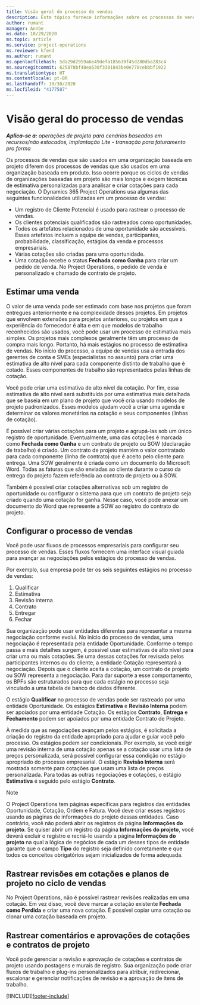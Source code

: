 ```yaml
---
title: Visão geral do processo de vendas
description: Este tópico fornece informações sobre os processos de vendas básicos.
author: rumant
manager: Annbe
ms.date: 10/29/2020
ms.topic: article
ms.service: project-operations
ms.reviewer: kfend
ms.author: rumant
ms.openlocfilehash: 5da29d2959a6e49defa185630f45d280dba283c4
ms.sourcegitcommit: 625878bf48ea530f3381843be0e778cebbbf1922
ms.translationtype: HT
ms.contentlocale: pt-BR
ms.lasthandoff: 10/30/2020
ms.locfileid: "4177587"
---
```

# <a name="sales-process-overview"></a>Visão geral do processo de vendas

_**Aplica-se a:** operações de projeto para cenários baseados em recursos/não estocados, implantação Lite - transação para faturamento pro forma_

Os processos de vendas que são usados em uma organização baseada em projeto diferem dos processos de vendas que são usados em uma organização baseada em produto. Isso ocorre porque os ciclos de vendas de organizações baseadas em projeto são mais longos e exigem técnicas de estimativa personalizadas para analisar e criar cotações para cada negociação. O Dynamics 365 Project Operations usa algumas das seguintes funcionalidades utilizadas em um processo de vendas:

- Um registro de Cliente Potencial é usado para rastrear o processo de vendas.
- Os clientes potenciais qualificados são rastreados como oportunidades.
- Todos os artefatos relacionados de uma oportunidade são acessíveis. Esses artefatos incluem a equipe de vendas, participantes, probabilidade, classificação, estágios da venda e processos empresariais.
- Várias cotações são criadas para uma oportunidade.
- Uma cotação recebe o status **Fechada como Ganha** para criar um pedido de venda. No Project Operations, o pedido de venda é personalizado e chamado de contrato de projeto.

## <a name="estimate-a-sale"></a>Estimar uma venda
O valor de uma venda pode ser estimado com base nos projetos que foram entregues anteriormente e na complexidade desses projetos. Em projetos que envolvem extensões para projetos anteriores, ou projetos em que a experiência do fornecedor é alta e em que modelos de trabalho reconhecidos são usados, você pode usar um processo de estimativa mais simples. Os projetos mais complexos geralmente têm um processo de compra mais longo. Portanto, há mais estágios no processo de estimativa de vendas. No início do processo, a equipe de vendas usa a entrada dos gerentes de conta e SMEs (especialistas no assunto) para criar uma estimativa de alto nível para cada componente distinto de trabalho que é cotado. Esses componentes de trabalho são representados pelas linhas de cotação. 

Você pode criar uma estimativa de alto nível da cotação. Por fim, essa estimativa de alto nível será substituída por uma estimativa mais detalhada que se baseia em um plano de projeto que você cria usando modelos de projeto padronizados. Esses modelos ajudam você a criar uma agenda e determinar os valores monetários na cotação e seus componentes (linhas de cotação). 

É possível criar várias cotações para um projeto e agrupá-las sob um único registro de oportunidade. Eventualmente, uma das cotações é marcada como **Fechada como Ganha** e um contrato de projeto ou SOW (declaração de trabalho) é criado. Um contrato de projeto mantém o valor contratado para cada componente (linha de contrato) que é aceito pelo cliente para entrega. Uma SOW geralmente é criada como um documento do Microsoft Word. Todas as faturas que são enviadas ao cliente durante o curso da entrega do projeto fazem referência ao contrato de projeto ou à SOW.

Também é possível criar cotações alternativas sob um registro de oportunidade ou configurar o sistema para que um contrato de projeto seja criado quando uma cotação for ganha. Nesse caso, você pode anexar um documento do Word que represente a SOW ao registro do contrato do projeto.

## <a name="configure-the-sales-process"></a>Configurar o processo de vendas
Você pode usar fluxos de processos empresariais para configurar seu processo de vendas. Esses fluxos fornecem uma interface visual guiada para avançar as negociações pelos estágios do processo de vendas.

Por exemplo, sua empresa pode ter os seis seguintes estágios no processo de vendas:

1. Qualificar
2. Estimativa
3. Revisão interna
4. Contrato
5. Entregar
6. Fechar
 
Sua organização pode usar entidades diferentes para representar a mesma negociação conforme evolui. No início do processo de vendas, uma negociação é representada pela entidade Oportunidade. Conforme o tempo passa e mais detalhes surgem, é possível usar estimativas de alto nível para criar uma ou mais cotações. Se uma dessas cotações for revisada pelos participantes internos ou do cliente, a entidade Cotação representará a negociação. Depois que o cliente aceita a cotação, um contrato de projeto ou SOW representa a negociação. Para dar suporte a esse comportamento, os BPFs são estruturados para que cada estágio no processo seja vinculado a uma tabela de banco de dados diferente.

O estágio **Qualificar** no processo de vendas pode ser rastreado por uma entidade Oportunidade. Os estágios **Estimativa** e **Revisão Interna** podem ser apoiados por uma entidade Cotação. Os estágios **Contrato**, **Entrega** e **Fechamento** podem ser apoiados por uma entidade Contrato de Projeto.

À medida que as negociações avançam pelos estágios, é solicitada a criação do registro da entidade apropriado para ajudar e guiar você pelo processo. Os estágios podem ser condicionais. Por exemplo, se você exigir uma revisão interna de uma cotação apenas se a cotação usar uma lista de preços personalizada, será possível configurar essa condição no estágio apropriado do processo empresarial. O estágio **Revisão Interna** será mostrada somente para cotações que usam uma lista de preços personalizada. Para todas as outras negociações e cotações, o estágio **Estimativa** é seguido pelo estágio **Contrato**.

> [!NOTE]
> O Project Operations tem páginas específicas para registros das entidades Oportunidade, Cotação, Ordem e Fatura. Você deve criar esses registros usando as páginas de informações do projeto dessas entidades. Caso contrário, você não poderá abrir os registros da página **Informações do projeto**. Se quiser abrir um registro da página **Informações do projeto**, você deverá excluir o registro e recriá-lo usando a página **Informações do projeto** na qual a lógica de negócios de cada um desses tipos de entidade garante que o campo **Tipo** do registro seja definido corretamente e que todos os conceitos obrigatórios sejam inicializados de forma adequada.


## <a name="track-revisions-to-quotes-and-project-plans-in-the-sales-cycle"></a>Rastrear revisões em cotações e planos de projeto no ciclo de vendas
No Project Operations, não é possível rastrear revisões realizadas em uma cotação. Em vez disso, você deve marcar a cotação existente **Fechada como Perdida** e criar uma nova cotação. É possível copiar uma cotação ou clonar uma cotação baseada em projeto.

## <a name="track-comments-and-approvals-of-quotes-and-project-contracts"></a>Rastrear comentários e aprovações de cotações e contratos de projeto
Você pode gerenciar a revisão e aprovação de cotações e contratos de projeto usando postagens e murais de registro. Sua organização pode criar fluxos de trabalho e plug-ins personalizados para atribuir, redirecionar, escalonar e gerenciar notificações de revisão e a aprovação de itens de trabalho.


[!INCLUDE[footer-include](../includes/footer-banner.md)]